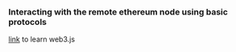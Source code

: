 ### Interacting with the remote ethereum node using basic protocols

[link](https://web3js.readthedocs.io/) to learn web3.js
